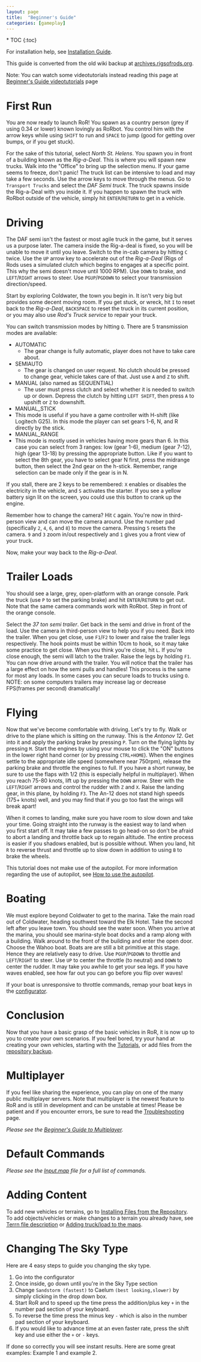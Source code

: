 ```yaml
---
layout: page
title:  "Beginner's Guide"
categories: [gameplay]
---
```


<div class="toc" markdown="1">
  * TOC
  {:toc}
</div>

For installation help, see [Installation Guide](https://archives.rigsofrods.org/wiki/index.php/Installation_Guide).

This guide is converted from the old wiki backup at [archives.rigsofrods.org](https://archives.rigsofrods.org/wiki/index.php/Beginner%27s_Guide).

Note: You can watch some videotutorials instead reading this page at [Beginner's Guide videotutorials](https://archives.rigsofrods.org/wiki/index.php/Beginner%27s_Guide_videotutorials) page

# First Run

You are now ready to launch RoR! You spawn as a country person (grey if using 0.34 or lower) known lovingly as RoRbot. You control him with the arrow keys while using `SHIFT` to run and `SPACE` to jump (good for getting over bumps, or if you get stuck).

For the sake of this tutorial, select *North St. Helens*. You spawn you in front of a building known as the *Rig-a-Deal*. This is where you will spawn new trucks. Walk into the "Office" to bring up the selection menu. If your game seems to freeze, don't panic! The truck list can be intensive to load and may take a few seconds. Use the arrow keys to move through the menus. Go to `Transport Trucks` and select the *DAF Semi truck*. The truck spawns inside the Rig-a-Deal with you inside it. If you happen to spawn the truck with RoRbot outside of the vehicle, simply hit `ENTER`/`RETURN` to get in a vehicle.

# Driving

The DAF semi isn't the fastest or most agile truck in the game, but it serves us a purpose later. The camera inside the Rig-a-deal is fixed, so you will be unable to move it until you leave. Switch to the in-cab camera by hitting `C` twice. Use the `UP` arrow key to accelerate out of the *Rig-a-Deal* (Rigs of Rods uses a simulated clutch which begins to engages at a specific point. This why the semi doesn't move until 1000 RPM). Use `DOWN` to brake, and `LEFT`/`RIGHT` arrows to steer. Use `PGUP`/`PGDOWN` to select your transmission direction/speed.

Start by exploring Coldwater, the town you begin in. It isn't very big but provides some decent moving room. If you get stuck, or wreck, hit `I` to reset back to the *Rig-a-Deal*, `BACKSPACE` to reset the truck in its current position, or you may also use *Rod's Truck service* to repair your truck.

You can switch transmission modes by hitting `Q`. There are 5 transmission modes are available: 
* AUTOMATIC
  * The gear change is fully automatic, player does not have to take care about. 
* SEMIAUTO
  * The gear is changed on user request. No clutch should be pressed to change gear, vehicle takes care of that. Just use `A` and `Z` to shift. 
* MANUAL (also named as SEQUENTIAL)
  * The user must press clutch and select whether it is needed to switch up or down. Depress the clutch by hitting `LEFT SHIFT`, then press `A` to upshift or `Z` to downshift. 
* MANUAL_STICK
 * This mode is useful if you have a game controller with H-shift (like Logitech G25). In this mode the player can set gears 1-6, N, and R directly by the stick. 
* MANUAL_RANGE
 * This mode is mostly used in vehicles having more gears than 6. In this case you can select from 3 ranges: low (gear 1-6), medium (gear 7-12), high (gear 13-18) by pressing the appropriate button. Like if you want to select the 8th gear, you have to select gear N first, press the midrange button, then select the 2nd gear on the h-stick. Remember, range selection can be made only if the gear is in N.

If you stall, there are 2 keys to be remembered: `X` enables or disables the electricity in the vehicle, and `S` activates the starter. If you see a yellow battery sign lit on the screen, you could use this button to crank up the engine.

Remember how to change the camera? Hit `C` again. You're now in third-person view and can move the camera around. Use the number pad (specifically `2`, `4`, `6`, and `8`) to move the camera. Pressing `5` resets the camera. `9` and `3` zoom in/out respectively and `1` gives you a front view of your truck.

Now, make your way back to the *Rig-a-Deal*.

# Trailer Loads

You should see a large, grey, open-platform with an orange console. Park the truck (use `P` to set the parking brake) and hit `ENTER`/`RETURN` to get out. Note that the same camera commands work with RoRbot. Step in front of the orange console.

Select the *37 ton semi trailer*. Get back in the semi and drive in front of the load. Use the camera in third-person view to help you if you need. Back into the trailer. When you get close, use `F1`/`F2` to lower and raise the trailer legs respectively. The hook points must be within 10cm to hook, so it may take some practice to get close. When you think you're close, hit `L`. If you're close enough, the semi will latch to the trailer. Raise the legs by holding `F1`. You can now drive around with the trailer. You will notice that the trailer has a large effect on how the semi pulls and handles! This process is the same for most any loads. In some cases you can secure loads to trucks using `O`. NOTE: on some computers trailers may increase lag or decrease FPS(frames per second) dramatically!

# Flying

Now that we've become comfortable with driving. Let's try to fly. Walk or drive to the plane which is sitting on the runway. This is the *Antonov 12*. Get into it and apply the parking brake by pressing `P`. Turn on the flying lights by pressing `M`. Start the engines by using your mouse to click the "ON" buttons in the lower right hand corner (or by pressing `CTRL+HOME`). When the engines settle to the appropriate idle speed (somewhere near 750rpm), release the parking brake and throttle the engines to full. If you have a short runway, be sure to use the flaps with 1/2 (this is especially helpful in multiplayer). When you reach 75-80 knots, lift up by pressing the `DOWN` arrow. Steer with the `LEFT`/`RIGHT` arrows and control the rudder with `Z` and `X`. Raise the landing gear, in this plane, by holding `F3`. The An-12 does not stand high speeds (175+ knots) well, and you may find that if you go too fast the wings will break apart!

When it comes to landing, make sure you have room to slow down and take your time. Going straight into the runway is the easiest way to land when you first start off. It may take a few passes to go head-on so don't be afraid to abort a landing and throttle back up to regain altitude. The entire process is easier if you shadows enabled, but is possible without. When you land, hit `R` to reverse thrust and throttle up to slow down in addition to using `B` to brake the wheels.

This tutorial does not make use of the autopilot. For more information regarding the use of autopilot, see [How to use the autopilot](https://archives.rigsofrods.org/wiki/index.php/How_to_use_the_autopilot).

# Boating

We must explore beyond Coldwater to get to the marina. Take the main road out of Coldwater, heading southwest toward the Elk Hotel. Take the second left after you leave town. You should see the water soon. When you arrive at the marina, you should see marina-style boat docks and a ramp along with a building. Walk around to the front of the building and enter the open door. Choose the Wahoo boat. Boats are are still a bit primitive at this stage. Hence they are relatively easy to drive. Use `PGUP`/`PGDOWN` to throttle and `LEFT`/`RIGHT` to steer. Use `UP` to center the throttle (to neutral) and `DOWN` to center the rudder. It may take you awhile to get your sea legs. If you have waves enabled, see how far out you can go before you flip over waves!

If your boat is unresponsive to throttle commands, remap your boat keys in the [configurator](http://docs.rigsofrods.org/gameplay/configurator).

# Conclusion

Now that you have a basic grasp of the basic vehicles in RoR, it is now up to you to create your own scenarios. If you feel bored, try your hand at creating your own vehicles, starting with the [Tutorials](https://archives.rigsofrods.org/wiki/index.php/Tutorials), or add files from the [repository backup](https://repofiles.avrintech.net/).

# Multiplayer

If you feel like sharing the experience, you can play on one of the many public multiplayer servers. Note that multiplayer is the newest feature to RoR and is still in development and can be unstable at times! Please be patient and if you encounter errors, be sure to read the [Troubleshooting](https://archives.rigsofrods.org/wiki/index.php/Troubleshooting) page.

*Please see the [Beginner's Guide to Multiplayer](https://archives.rigsofrods.org/wiki/index.php/Beginner%27s_Guide_to_Multiplayer).*

# Default Commands

*Please see the [Input.map](http://docs.rigsofrods.org/gameplay/controls-config) file for a full list of commands.*

# Adding Content

To add new vehicles or terrains, go to [Installing Files from the Repository](https://archives.rigsofrods.org/wiki/index.php/Installing_Files_from_the_Repository_post_0.36). To add objects/vehicles or make changes to a terrain you already have, see [Terrn file description](http://docs.rigsofrods.org/terrain-creation/terrn2-subsystem) or [Adding truck/load to the maps](https://archives.rigsofrods.org/wiki/index.php/Adding_truck/load_to_the_maps).

# Changing The Sky Type

Here are 4 easy steps to guide you changing the sky type.

1. Go into the configurator
2. Once inside, go down until you're in the Sky Type section
3. Change `Sandstorm (fastest)` to Caelum `(best looking,slower)` by simply clicking in the drop down box.
4. Start RoR and to speed up the time press the addition/plus key `+` in the number pad section of your keyboard.
5. To reverse the time press the minus key `-` which is also in the number pad section of your keyboard.
6. If you would like to advance time at an even faster rate, press the shift key and use either the `+` or `-` keys.

If done so correctly you will see instant results. Here are some great examples: Example 1 and example 2.
